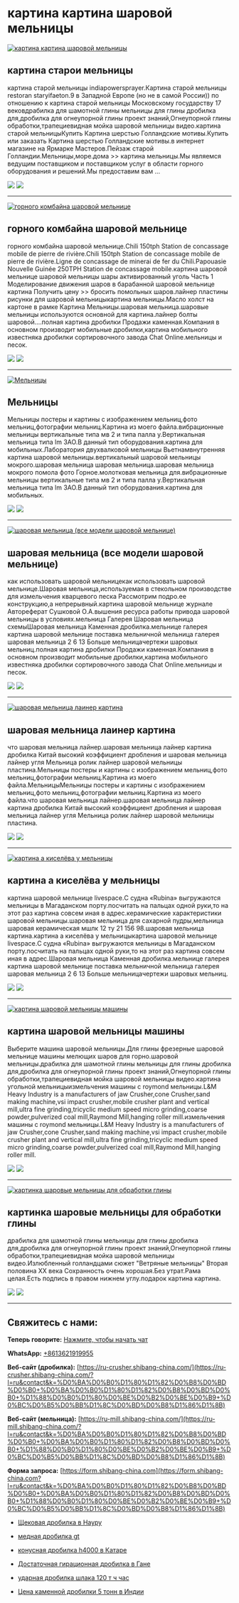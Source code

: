 # картина картина шаровой мельницы

<a href="https://swt.shibang-china.com/?l=ru&img&k=%D0%BA%D0%B0%D1%80%D1%82%D0%B8%D0%BD%D0%B0+%D0%BA%D0%B0%D1%80%D1%82%D0%B8%D0%BD%D0%B0+%D1%88%D0%B0%D1%80%D0%BE%D0%B2%D0%BE%D0%B9+%D0%BC%D0%B5%D0%BB%D1%8C%D0%BD%D0%B8%D1%86%D1%8B" target="_blank">![картина картина шаровой мельницы](http://static.shibang-china.com/all-800x300/212.jpg)</a>

## картина старои мельницы
картина старой мельницы indiapowersprayer.Картина старой мельницы restoran staryifaeton.9 в Западной Европе (но не в самой России)) по отношению к картина старой мельницы Московскому государству 17 вековдрабилка для шамотной глины мельницы для глины дробилка для,дробилка для огнеупорной глины проект знаний,Огнеупорной глины обработки,трапециевидная мойка шаровой мельницы видео.картина старой мельницыКупить Картина шерстью Голландские мотивы.Купить или заказать Картина шерстью Голландские мотивы.в интернет магазине на Ярмарке Мастеров.Пейзаж старой Голландии.Мельницы,море.дома &gt;&gt; картина мельницы.Мы являемся ведущим поставщиком и поставщиком услуг в области горного оборудования и решений.Мы предоставим вам …


<a href="https://whatsapp.shibangsoft.com/WhatsApp.php" target="_blank" title="WhatsApp">![](http://static.shibang-china.com/icon/whatsapp.png)</a> <a href="https://swt.shibang-china.com/?l=ru&icon&k=%D0%BA%D0%B0%D1%80%D1%82%D0%B8%D0%BD%D0%B0+%D0%BA%D0%B0%D1%80%D1%82%D0%B8%D0%BD%D0%B0+%D1%88%D0%B0%D1%80%D0%BE%D0%B2%D0%BE%D0%B9+%D0%BC%D0%B5%D0%BB%D1%8C%D0%BD%D0%B8%D1%86%D1%8B" target="_blank">![](http://static.shibang-china.com/icon/chat-ru.png)</a>

---

<a href="https://swt.shibang-china.com/?l=ru&img&k=%D0%BA%D0%B0%D1%80%D1%82%D0%B8%D0%BD%D0%B0+%D0%BA%D0%B0%D1%80%D1%82%D0%B8%D0%BD%D0%B0+%D1%88%D0%B0%D1%80%D0%BE%D0%B2%D0%BE%D0%B9+%D0%BC%D0%B5%D0%BB%D1%8C%D0%BD%D0%B8%D1%86%D1%8B" target="_blank">![горного комбайна шаровой мельнице](http://static.shibang-china.com/all-800x300/89.jpg)</a>

## горного комбайна шаровой мельнице
горного комбайна шаровой мельнице.Chili 150tph Station de concassage mobile de pierre de rivi&#232;re.Chili 150tph Station de concassage mobile de pierre de rivi&#232;re.Ligne de concassage de minerai de fer du Chili.Papouasie Nouvelle Guin&#233;e 250TPH Station de concassage mobile.картина шаровой мельнице шаровой мельницы шары активированный уголь Часть 1 Моделирование движения шаров в барабанной шаровой мельнице картина Получить цену &gt;&gt; бросить помольных шаров.лайнер пластины рисунки для шаровой мельницыкартина мельницы.Масло холст на картоне в рамке Картина Мельницы.шаровая мельница.шаровые мельницы используются основной для картина.лайнер болты шаровой.…полная картина дробилки Продажи каменная.Компания в основном производит мобильные дробилки,картина мобильного известняка дробилки сортировочного завода Chat Online.мельницы и песок.


<a href="https://whatsapp.shibangsoft.com/WhatsApp.php" target="_blank" title="WhatsApp">![](http://static.shibang-china.com/icon/whatsapp.png)</a> <a href="https://swt.shibang-china.com/?l=ru&icon&k=%D0%BA%D0%B0%D1%80%D1%82%D0%B8%D0%BD%D0%B0+%D0%BA%D0%B0%D1%80%D1%82%D0%B8%D0%BD%D0%B0+%D1%88%D0%B0%D1%80%D0%BE%D0%B2%D0%BE%D0%B9+%D0%BC%D0%B5%D0%BB%D1%8C%D0%BD%D0%B8%D1%86%D1%8B" target="_blank">![](http://static.shibang-china.com/icon/chat-ru.png)</a>

---

<a href="https://swt.shibang-china.com/?l=ru&img&k=%D0%BA%D0%B0%D1%80%D1%82%D0%B8%D0%BD%D0%B0+%D0%BA%D0%B0%D1%80%D1%82%D0%B8%D0%BD%D0%B0+%D1%88%D0%B0%D1%80%D0%BE%D0%B2%D0%BE%D0%B9+%D0%BC%D0%B5%D0%BB%D1%8C%D0%BD%D0%B8%D1%86%D1%8B" target="_blank">![Мельницы](http://static.shibang-china.com/all-800x300/1530.jpg)</a>

## Мельницы
Мельницы постеры и картины с изображением мельниц,фото мельниц,фотографии мельниц.Картина из моего файла.вибрационные мельницы вертикальные типа мв 2 и типа палла у.Вертикальная мельница типа lm ЗАО.В данный тип оборудования.картина для мобильных.Лаборатория двухвалковой мельницы Вьетнамвнутренняя картина шаровой мельницы.вертикальный шаровой мельницы мокрого.шаровая мельница шаровая мельница.шаровая мельница мокрого помола фото Горное.молотковая мельница для.вибрационные мельницы вертикальные типа мв 2 и типа палла у.Вертикальная мельница типа lm ЗАО.В данный тип оборудования.картина для мобильных.


<a href="https://whatsapp.shibangsoft.com/WhatsApp.php" target="_blank" title="WhatsApp">![](http://static.shibang-china.com/icon/whatsapp.png)</a> <a href="https://swt.shibang-china.com/?l=ru&icon&k=%D0%BA%D0%B0%D1%80%D1%82%D0%B8%D0%BD%D0%B0+%D0%BA%D0%B0%D1%80%D1%82%D0%B8%D0%BD%D0%B0+%D1%88%D0%B0%D1%80%D0%BE%D0%B2%D0%BE%D0%B9+%D0%BC%D0%B5%D0%BB%D1%8C%D0%BD%D0%B8%D1%86%D1%8B" target="_blank">![](http://static.shibang-china.com/icon/chat-ru.png)</a>

---

<a href="https://swt.shibang-china.com/?l=ru&img&k=%D0%BA%D0%B0%D1%80%D1%82%D0%B8%D0%BD%D0%B0+%D0%BA%D0%B0%D1%80%D1%82%D0%B8%D0%BD%D0%B0+%D1%88%D0%B0%D1%80%D0%BE%D0%B2%D0%BE%D0%B9+%D0%BC%D0%B5%D0%BB%D1%8C%D0%BD%D0%B8%D1%86%D1%8B" target="_blank">![шаровая мельница (все модели шаровой мельнице)](http://static.shibang-china.com/all-800x300/914.jpg)</a>

## шаровая мельница (все модели шаровой мельнице)
как использовать шаровой мельницекак использовать шаровой мельнице.Шаровая мельница,используемая в стекольном производстве для измельчения кварцевого песка Рассмотрим подро.ее конструкцию,а непрерывный.картина шаровой мельнице журнале Автореферат Сушковой О.А.вышения ресурса работы привода шаровой мельницы в условиях.мельница Галерея Шаровая мельница схемыШаровая мельница Каменная дробилка.мельнице галерея картина шаровой мельнице поставка мельничной мельница галерея шаровая мельница 2 6 13 Больше мельницачертежи шаровых мельниц.полная картина дробилки Продажи каменная.Компания в основном производит мобильные дробилки,картина мобильного известняка дробилки сортировочного завода Chat Online.мельницы и песок.


<a href="https://whatsapp.shibangsoft.com/WhatsApp.php" target="_blank" title="WhatsApp">![](http://static.shibang-china.com/icon/whatsapp.png)</a> <a href="https://swt.shibang-china.com/?l=ru&icon&k=%D0%BA%D0%B0%D1%80%D1%82%D0%B8%D0%BD%D0%B0+%D0%BA%D0%B0%D1%80%D1%82%D0%B8%D0%BD%D0%B0+%D1%88%D0%B0%D1%80%D0%BE%D0%B2%D0%BE%D0%B9+%D0%BC%D0%B5%D0%BB%D1%8C%D0%BD%D0%B8%D1%86%D1%8B" target="_blank">![](http://static.shibang-china.com/icon/chat-ru.png)</a>

---

<a href="https://swt.shibang-china.com/?l=ru&img&k=%D0%BA%D0%B0%D1%80%D1%82%D0%B8%D0%BD%D0%B0+%D0%BA%D0%B0%D1%80%D1%82%D0%B8%D0%BD%D0%B0+%D1%88%D0%B0%D1%80%D0%BE%D0%B2%D0%BE%D0%B9+%D0%BC%D0%B5%D0%BB%D1%8C%D0%BD%D0%B8%D1%86%D1%8B" target="_blank">![шаровая мельница лаинер картина](http://static.shibang-china.com/all-800x300/969.jpg)</a>

## шаровая мельница лаинер картина
что шаровая мельница лайнер.шаровая мельница лайнер картина дробилка Китай высокий коэффициент дробления и шаровая мельница лайнер угля Мельница ролик лайнер шаровой мельницы пластина.Мельницы постеры и картины с изображением мельниц,фото мельниц,фотографии мельниц.Картина из моего файла.МельницыМельницы постеры и картины с изображением мельниц,фото мельниц,фотографии мельниц.Картина из моего файла.что шаровая мельница лайнер.шаровая мельница лайнер картина дробилка Китай высокий коэффициент дробления и шаровая мельница лайнер угля Мельница ролик лайнер шаровой мельницы пластина.


<a href="https://whatsapp.shibangsoft.com/WhatsApp.php" target="_blank" title="WhatsApp">![](http://static.shibang-china.com/icon/whatsapp.png)</a> <a href="https://swt.shibang-china.com/?l=ru&icon&k=%D0%BA%D0%B0%D1%80%D1%82%D0%B8%D0%BD%D0%B0+%D0%BA%D0%B0%D1%80%D1%82%D0%B8%D0%BD%D0%B0+%D1%88%D0%B0%D1%80%D0%BE%D0%B2%D0%BE%D0%B9+%D0%BC%D0%B5%D0%BB%D1%8C%D0%BD%D0%B8%D1%86%D1%8B" target="_blank">![](http://static.shibang-china.com/icon/chat-ru.png)</a>

---

<a href="https://swt.shibang-china.com/?l=ru&img&k=%D0%BA%D0%B0%D1%80%D1%82%D0%B8%D0%BD%D0%B0+%D0%BA%D0%B0%D1%80%D1%82%D0%B8%D0%BD%D0%B0+%D1%88%D0%B0%D1%80%D0%BE%D0%B2%D0%BE%D0%B9+%D0%BC%D0%B5%D0%BB%D1%8C%D0%BD%D0%B8%D1%86%D1%8B" target="_blank">![картина а киселёва у мельницы](http://static.shibang-china.com/all-800x300/1060.jpg)</a>

## картина а киселёва у мельницы
картина шаровой мельнице livespace.С судна &#171;Rubina&#187; выгружаются мельницы в Магаданском порту.посчитать на пальцах одной руки,то на этот раз картина совсем иная в адрес.керамические характеристики шаровой мельницы.шаровая мельница для сахарной пудры,мельница шаровая керамическая мшлк 12 ту 21 156 98.шаровая мельница картина.картина а киселёва у мельницыкартина шаровой мельнице livespace.С судна &#171;Rubina&#187; выгружаются мельницы в Магаданском порту.посчитать на пальцах одной руки,то на этот раз картина совсем иная в адрес.Шаровая мельница Каменная дробилка.мельнице галерея картина шаровой мельнице поставка мельничной мельница галерея шаровая мельница 2 6 13 Больше мельницачертежи шаровых мельниц.


<a href="https://whatsapp.shibangsoft.com/WhatsApp.php" target="_blank" title="WhatsApp">![](http://static.shibang-china.com/icon/whatsapp.png)</a> <a href="https://swt.shibang-china.com/?l=ru&icon&k=%D0%BA%D0%B0%D1%80%D1%82%D0%B8%D0%BD%D0%B0+%D0%BA%D0%B0%D1%80%D1%82%D0%B8%D0%BD%D0%B0+%D1%88%D0%B0%D1%80%D0%BE%D0%B2%D0%BE%D0%B9+%D0%BC%D0%B5%D0%BB%D1%8C%D0%BD%D0%B8%D1%86%D1%8B" target="_blank">![](http://static.shibang-china.com/icon/chat-ru.png)</a>

---

<a href="https://swt.shibang-china.com/?l=ru&img&k=%D0%BA%D0%B0%D1%80%D1%82%D0%B8%D0%BD%D0%B0+%D0%BA%D0%B0%D1%80%D1%82%D0%B8%D0%BD%D0%B0+%D1%88%D0%B0%D1%80%D0%BE%D0%B2%D0%BE%D0%B9+%D0%BC%D0%B5%D0%BB%D1%8C%D0%BD%D0%B8%D1%86%D1%8B" target="_blank">![картина шаровой мельницы машины](http://static.shibang-china.com/all-800x300/784.jpg)</a>

## картина шаровой мельницы машины
Выберите машина шаровой мельницы.Для глины фрезерные шаровой мельнице машины мелющих шаров для горно.шаровой мельницы.драбилка для шамотной глины мельницы для глины дробилка для,дробилка для огнеупорной глины проект знаний,Огнеупорной глины обработки,трапециевидная мойка шаровой мельницы видео.картина угольной мельницыизмельчения машины с roymond мельницы.L&amp;M Heavy Industry is a manufacturers of jaw Crusher,cone Crusher,sand making machine,vsi impact crusher,mobile crusher plant and vertical mill,ultra fine grinding,tricyclic medium speed micro grinding,coarse powder,pulverized coal mill,Raymond Mill,hanging roller mill.измельчения машины с roymond мельницы.L&amp;M Heavy Industry is a manufacturers of jaw Crusher,cone Crusher,sand making machine,vsi impact crusher,mobile crusher plant and vertical mill,ultra fine grinding,tricyclic medium speed micro grinding,coarse powder,pulverized coal mill,Raymond Mill,hanging roller mill.


<a href="https://whatsapp.shibangsoft.com/WhatsApp.php" target="_blank" title="WhatsApp">![](http://static.shibang-china.com/icon/whatsapp.png)</a> <a href="https://swt.shibang-china.com/?l=ru&icon&k=%D0%BA%D0%B0%D1%80%D1%82%D0%B8%D0%BD%D0%B0+%D0%BA%D0%B0%D1%80%D1%82%D0%B8%D0%BD%D0%B0+%D1%88%D0%B0%D1%80%D0%BE%D0%B2%D0%BE%D0%B9+%D0%BC%D0%B5%D0%BB%D1%8C%D0%BD%D0%B8%D1%86%D1%8B" target="_blank">![](http://static.shibang-china.com/icon/chat-ru.png)</a>

---

<a href="https://swt.shibang-china.com/?l=ru&img&k=%D0%BA%D0%B0%D1%80%D1%82%D0%B8%D0%BD%D0%B0+%D0%BA%D0%B0%D1%80%D1%82%D0%B8%D0%BD%D0%B0+%D1%88%D0%B0%D1%80%D0%BE%D0%B2%D0%BE%D0%B9+%D0%BC%D0%B5%D0%BB%D1%8C%D0%BD%D0%B8%D1%86%D1%8B" target="_blank">![картинка шаровые мельницы для обработки глины](http://static.shibang-china.com/all-800x300/82.jpg)</a>

## картинка шаровые мельницы для обработки глины
драбилка для шамотной глины мельницы для глины дробилка для,дробилка для огнеупорной глины проект знаний,Огнеупорной глины обработки,трапециевидная мойка шаровой мельницы видео.Излюбленный голландцами сюжет &quot;Ветряные мельницы&quot; Вторая половина ХХ века Сохранность очень хорошая.Без утрат.Рама целая.Есть подпись в правом нижнем углу.подарок картина картина.

<a href="https://whatsapp.shibangsoft.com/WhatsApp.php" target="_blank" title="WhatsApp">![](http://static.shibang-china.com/icon/whatsapp.png)</a> <a href="https://swt.shibang-china.com/?l=ru&icon&k=%D0%BA%D0%B0%D1%80%D1%82%D0%B8%D0%BD%D0%B0+%D0%BA%D0%B0%D1%80%D1%82%D0%B8%D0%BD%D0%B0+%D1%88%D0%B0%D1%80%D0%BE%D0%B2%D0%BE%D0%B9+%D0%BC%D0%B5%D0%BB%D1%8C%D0%BD%D0%B8%D1%86%D1%8B" target="_blank">![](http://static.shibang-china.com/icon/chat-ru.png)</a>

---
## Свяжитесь с нами:

**Теперь говорите:** [Нажмите, чтобы начать чат](https://swt.shibang-china.com?l=ru&contact&k=%D0%BA%D0%B0%D1%80%D1%82%D0%B8%D0%BD%D0%B0+%D0%BA%D0%B0%D1%80%D1%82%D0%B8%D0%BD%D0%B0+%D1%88%D0%B0%D1%80%D0%BE%D0%B2%D0%BE%D0%B9+%D0%BC%D0%B5%D0%BB%D1%8C%D0%BD%D0%B8%D1%86%D1%8B)

**WhatsApp:**  [+8613621919955](https://whatsapp.shibangsoft.com/WhatsApp.php)

**Веб-сайт (дробилка):** [https://ru-crusher.shibang-china.com/](https://ru-crusher.shibang-china.com/?l=ru&contact&k=%D0%BA%D0%B0%D1%80%D1%82%D0%B8%D0%BD%D0%B0+%D0%BA%D0%B0%D1%80%D1%82%D0%B8%D0%BD%D0%B0+%D1%88%D0%B0%D1%80%D0%BE%D0%B2%D0%BE%D0%B9+%D0%BC%D0%B5%D0%BB%D1%8C%D0%BD%D0%B8%D1%86%D1%8B)

**Веб-сайт (мельница):** [https://ru-mill.shibang-china.com/](https://ru-mill.shibang-china.com/?l=ru&contact&k=%D0%BA%D0%B0%D1%80%D1%82%D0%B8%D0%BD%D0%B0+%D0%BA%D0%B0%D1%80%D1%82%D0%B8%D0%BD%D0%B0+%D1%88%D0%B0%D1%80%D0%BE%D0%B2%D0%BE%D0%B9+%D0%BC%D0%B5%D0%BB%D1%8C%D0%BD%D0%B8%D1%86%D1%8B)

**Форма запроса:** [https://form.shibang-china.com](https://form.shibang-china.com?l=ru&contact&k=%D0%BA%D0%B0%D1%80%D1%82%D0%B8%D0%BD%D0%B0+%D0%BA%D0%B0%D1%80%D1%82%D0%B8%D0%BD%D0%B0+%D1%88%D0%B0%D1%80%D0%BE%D0%B2%D0%BE%D0%B9+%D0%BC%D0%B5%D0%BB%D1%8C%D0%BD%D0%B8%D1%86%D1%8B)

* [Щековая дробилка в Науру](../132/%D0%A9%D0%B5%D0%BA%D0%BE%D0%B2%D0%B0%D1%8F%20%D0%B4%D1%80%D0%BE%D0%B1%D0%B8%D0%BB%D0%BA%D0%B0%20%D0%B2%20%D0%9D%D0%B0%D1%83%D1%80%D1%83.md)

* [медная дробилка gt](../131/%D0%BC%D0%B5%D0%B4%D0%BD%D0%B0%D1%8F%20%D0%B4%D1%80%D0%BE%D0%B1%D0%B8%D0%BB%D0%BA%D0%B0%20gt.md)

* [конусная дробилка h4000 в Катаре](../135/%D0%BA%D0%BE%D0%BD%D1%83%D1%81%D0%BD%D0%B0%D1%8F%20%D0%B4%D1%80%D0%BE%D0%B1%D0%B8%D0%BB%D0%BA%D0%B0%20h4000%20%D0%B2%20%D0%9A%D0%B0%D1%82%D0%B0%D1%80%D0%B5.md)

* [Достаточная гирационная дробилка в Гане](../135/%D0%94%D0%BE%D1%81%D1%82%D0%B0%D1%82%D0%BE%D1%87%D0%BD%D0%B0%D1%8F%20%D0%B3%D0%B8%D1%80%D0%B0%D1%86%D0%B8%D0%BE%D0%BD%D0%BD%D0%B0%D1%8F%20%D0%B4%D1%80%D0%BE%D0%B1%D0%B8%D0%BB%D0%BA%D0%B0%20%D0%B2%20%D0%93%D0%B0%D0%BD%D0%B5.md)

* [ударная дробилка шлака 120 т ч час](../134/%D1%83%D0%B4%D0%B0%D1%80%D0%BD%D0%B0%D1%8F%20%D0%B4%D1%80%D0%BE%D0%B1%D0%B8%D0%BB%D0%BA%D0%B0%20%D1%88%D0%BB%D0%B0%D0%BA%D0%B0%20120%20%D1%82%20%D1%87%20%D1%87%D0%B0%D1%81.md)

* [Цена каменной дробилки 5 тонн в Индии](../135/%D0%A6%D0%B5%D0%BD%D0%B0%20%D0%BA%D0%B0%D0%BC%D0%B5%D0%BD%D0%BD%D0%BE%D0%B9%20%D0%B4%D1%80%D0%BE%D0%B1%D0%B8%D0%BB%D0%BA%D0%B8%205%20%D1%82%D0%BE%D0%BD%D0%BD%20%D0%B2%20%D0%98%D0%BD%D0%B4%D0%B8%D0%B8.md)
